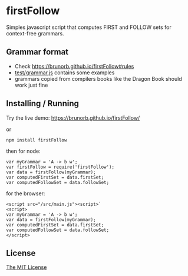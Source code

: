 # firstFollow

Simples javascript script that computes FIRST and FOLLOW sets for context-free grammars.

## Grammar format

 - Check https://brunorb.github.io/firstFollow#rules
 - [test/grammar.js](test/grammar.js) contains some examples
 - grammars copied from compilers books like the Dragon Book should work just fine

## Installing / Running

Try the live demo: https://brunorb.github.io/firstFollow/

or

`npm install firstFollow`

then for node:


    var myGrammar = 'A -> b w';
    var firstFollow = require('firstFollow');
    var data = firstFollow(myGrammar);
    var computedFirstSet = data.firstSet;
    var computedFollowSet = data.followSet;

for the browser:

    <script src="/src/main.js"><script>`
    <script>
    var myGrammar = 'A -> b w';
    var data = firstFollow(myGrammar);
    var computedFirstSet = data.firstSet;
    var computedFollowSet = data.followSet;
    </script>

## License

[The MIT License](LICENSE)
